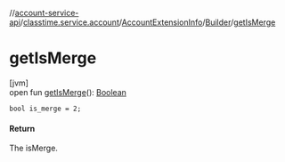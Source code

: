 //[account-service-api](../../../../index.md)/[classtime.service.account](../../index.md)/[AccountExtensionInfo](../index.md)/[Builder](index.md)/[getIsMerge](get-is-merge.md)

# getIsMerge

[jvm]\
open fun [getIsMerge](get-is-merge.md)(): [Boolean](https://kotlinlang.org/api/latest/jvm/stdlib/kotlin/-boolean/index.html)

`bool is_merge = 2;`

#### Return

The isMerge.
